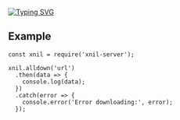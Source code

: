 
[![Typing SVG](https://readme-typing-svg.demolab.com?font=Doto&size=30&duration=4000&pause=1000&color=00FF00&background=000000&center=true&multiline=true&random=true&width=440&height=60&lines=Welcome+xnil-server)](https://git.io/typing-svg)

## Example 
```code
const xnil = require('xnil-server');

xnil.alldown('url')
  .then(data => {
    console.log(data);
  })
  .catch(error => {
    console.error('Error downloading:', error);
  });
```
